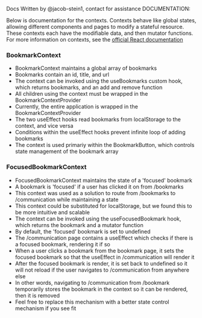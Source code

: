 Docs Written by @jacob-stein1, contact for assistance
DOCUMENTATION:

Below is documentation for the contexts. Contexts behave like global states, allowing different components and pages to modify a stateful resource. These contexts each have the modifiable data, and then mutator functions. For more information on contexts, see the [official React documentation](https://react.dev/reference/react/useContext)

### BookmarkContext

- BookmarkContext maintains a global array of bookmarks
- Bookmarks contain an id, title, and url
- The context can be invoked using the useBookmarks custom hook, which returns bookmarks, and an add and remove function
- All children using the context must be wrapped in the BookmarkContextProvider
- Currently, the entire application is wrapped in the BookmarkContextProvider
- The two useEffect hooks read bookmarks from localStorage to the context, and vice versa
- Conditions within the useEffect hooks prevent infinite loop of adding bookmarks
- The context is used primariy within the BookmarkButton, which controls state management of the bookmark array

### FocusedBookmarkContext

- FocusedBookmarkContext maintains the state of a 'focused' bookmark
- A bookmark is 'focused' if a user has clicked it on from /bookmarks
- This context was used as a solution to route from /bookmarks to /communication while maintaining a state
- This context could be substituted for localStorage, but we found this to be more intuitive and scalable
- The context can be invoked using the useFocusedBookmark hook, which returns the bookmark and a mutator function
- By default, the 'focused' bookmark is set to undefined
- The /communication page contains a useEffect which checks if there is a focused bookmark, rendering it if so
- When a user clicks a bookmark from the bookmark page, it sets the focused bookmark so that the useEffect in /communication will render it
- After the focused bookmark is render, it is set back to undefined so it will not reload if the user navigates to /communication from anywhere else
- In other words, navigating to /communication from /bookmark temporarily stores the bookmark in the context so it can be rendered, then it is removed
- Feel free to replace this mechanism with a better state control mechanism if you see fit
